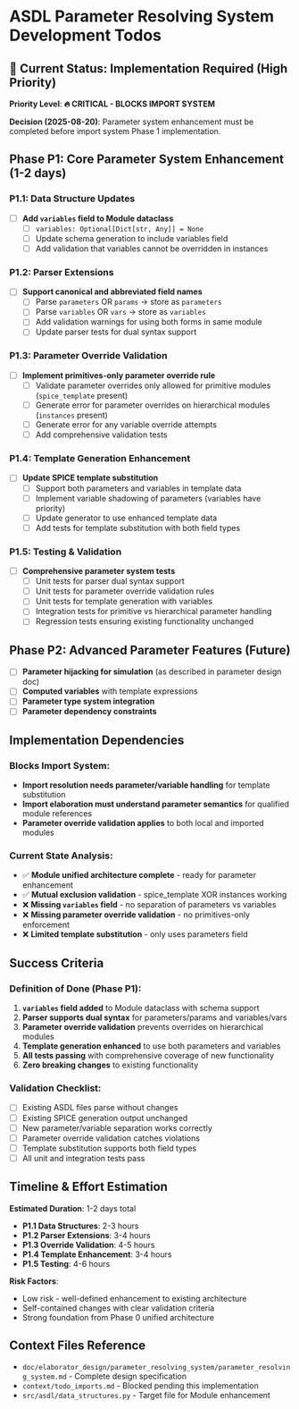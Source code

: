 # ASDL Parameter Resolving System Development Todos

## 🎯 Current Status: Implementation Required (High Priority)

**Priority Level**: **🔥 CRITICAL - BLOCKS IMPORT SYSTEM**

**Decision (2025-08-20)**: Parameter system enhancement must be completed before import system Phase 1 implementation.

## Phase P1: Core Parameter System Enhancement (1-2 days)

### P1.1: Data Structure Updates
- [ ] **Add `variables` field to Module dataclass**
  - [ ] `variables: Optional[Dict[str, Any]] = None`  
  - [ ] Update schema generation to include variables field
  - [ ] Add validation that variables cannot be overridden in instances

### P1.2: Parser Extensions
- [ ] **Support canonical and abbreviated field names**
  - [ ] Parse `parameters` OR `params` → store as `parameters`
  - [ ] Parse `variables` OR `vars` → store as `variables` 
  - [ ] Add validation warnings for using both forms in same module
  - [ ] Update parser tests for dual syntax support

### P1.3: Parameter Override Validation
- [ ] **Implement primitives-only parameter override rule**
  - [ ] Validate parameter overrides only allowed for primitive modules (`spice_template` present)
  - [ ] Generate error for parameter overrides on hierarchical modules (`instances` present)
  - [ ] Generate error for any variable override attempts
  - [ ] Add comprehensive validation tests

### P1.4: Template Generation Enhancement
- [ ] **Update SPICE template substitution**
  - [ ] Support both parameters and variables in template data
  - [ ] Implement variable shadowing of parameters (variables have priority)
  - [ ] Update generator to use enhanced template data
  - [ ] Add tests for template substitution with both field types

### P1.5: Testing & Validation
- [ ] **Comprehensive parameter system tests**
  - [ ] Unit tests for parser dual syntax support
  - [ ] Unit tests for parameter override validation rules
  - [ ] Unit tests for template generation with variables
  - [ ] Integration tests for primitive vs hierarchical parameter handling
  - [ ] Regression tests ensuring existing functionality unchanged

## Phase P2: Advanced Parameter Features (Future)
- [ ] **Parameter hijacking for simulation** (as described in parameter design doc)
- [ ] **Computed variables** with template expressions
- [ ] **Parameter type system integration**
- [ ] **Parameter dependency constraints**

## Implementation Dependencies

### Blocks Import System:
- **Import resolution needs parameter/variable handling** for template substitution
- **Import elaboration must understand parameter semantics** for qualified module references
- **Parameter override validation applies** to both local and imported modules

### Current State Analysis:
- ✅ **Module unified architecture complete** - ready for parameter enhancement
- ✅ **Mutual exclusion validation** - spice_template XOR instances working
- ❌ **Missing `variables` field** - no separation of parameters vs variables
- ❌ **Missing parameter override validation** - no primitives-only enforcement
- ❌ **Limited template substitution** - only uses parameters field

## Success Criteria

### Definition of Done (Phase P1):
1. **`variables` field added** to Module dataclass with schema support
2. **Parser supports dual syntax** for parameters/params and variables/vars
3. **Parameter override validation** prevents overrides on hierarchical modules
4. **Template generation enhanced** to use both parameters and variables
5. **All tests passing** with comprehensive coverage of new functionality
6. **Zero breaking changes** to existing functionality

### Validation Checklist:
- [ ] Existing ASDL files parse without changes
- [ ] Existing SPICE generation output unchanged 
- [ ] New parameter/variable separation works correctly
- [ ] Parameter override validation catches violations
- [ ] Template substitution supports both field types
- [ ] All unit and integration tests pass

## Timeline & Effort Estimation

**Estimated Duration**: 1-2 days total
- **P1.1 Data Structures**: 2-3 hours
- **P1.2 Parser Extensions**: 3-4 hours  
- **P1.3 Override Validation**: 4-5 hours
- **P1.4 Template Enhancement**: 3-4 hours
- **P1.5 Testing**: 4-6 hours

**Risk Factors**: 
- Low risk - well-defined enhancement to existing architecture
- Self-contained changes with clear validation criteria
- Strong foundation from Phase 0 unified architecture

## Context Files Reference
- `doc/elaborator_design/parameter_resolving_system/parameter_resolving_system.md` - Complete design specification
- `context/todo_imports.md` - Blocked pending this implementation
- `src/asdl/data_structures.py` - Target file for Module enhancement